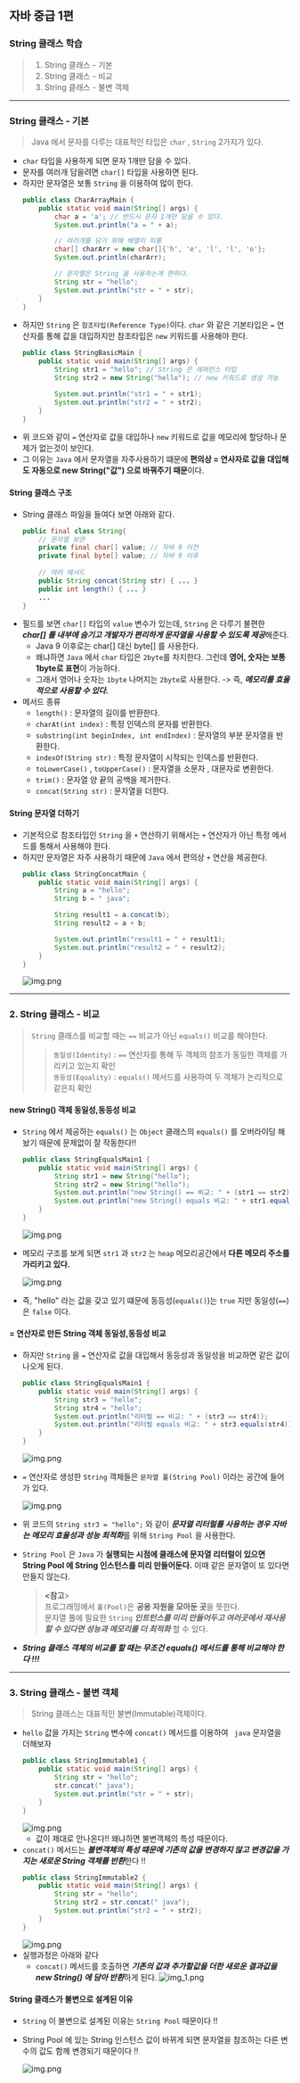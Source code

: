 ## 자바 중급 1편

### String 클래스 학습
> 1. String 클래스 - 기본
> 2. String 클래스 - 비교
> 3. String 클래스 - 불변 객체
---
### String 클래스 - 기본
> Java 에서 문자를 다루는 대표적인 타입은 `char` , `String` 2가지가 있다.
- `char` 타입을 사용하게 되면 문자 1개만 담을 수 있다.
- 문자를 여러개 담을려면 `char[]` 타입을 사용하면 된다.
- 하지만 문자열은 보통 `String` 을 이용하여 많이 한다.
    ```java
    public class CharArrayMain {
        public static void main(String[] args) {
            char a = 'a'; // 반드시 문자 1개만 담을 수 있다.
            System.out.println("a = " + a);
    
            // 여러개를 담기 위해 배열이 피룡
            char[] charArr = new char[]{'h', 'e', 'l', 'l', 'o'};
            System.out.println(charArr);
    
            // 문자열은 String 을 사용하는게 편하다.
            String str = "hello";
            System.out.println("str = " + str);
        }
    }
    ```
- 하지만 `String` 은 `참조타입(Reference Type)`이다. `char` 와 같은 기본타입은 `=` 연산자를 통해 값을 대입하지만 참조타입은 `new` 키워드를 사용해야 한다.
    ```java
    public class StringBasicMain {
        public static void main(String[] args) {
            String str1 = "hello"; // String 은 레퍼런스 타입
            String str2 = new String("hello"); // new 키워드로 생성 가능
    
            System.out.println("str1 = " + str1);
            System.out.println("str2 = " + str2);
        }
    }
    ```
- 위 코드와 같이 `=` 연산자로 값을 대입하나 `new` 키워드로 값을 메모리에 할당하나 문제가 없는것이 보인다.
- 그 이유는 `Java` 에서 문자열을 자주사용하기 떄문에 **편의상 = 연사자로 값을 대입해도 자동으로 new String("값") 으로 바꿔주기 때문**이다.

#### String 클래스 구조
- String 클래스 파일을 들여다 보면 아래와 같다.
    ```java
    public final class String{
        // 문자열 보관
        private final char[] value; // 자바 9 이전
        private final byte[] value; // 자바 9 이후
        
        // 여러 메서드
        public String concat(String str) { ... }
        public int length() { ... }
        ...
    }
    ```
- 필드를 보면 `char[]` 타입의 `value` 변수가 있는데, `String` 은 다루기 불편한 ***char[] 를 내부에 숨기고 개발자가 편리하게 문자열을 사용할 수 있도록 제공***해준다.
  - Java 9 이후로는 char[] 대신 byte[] 를 사용한다.
  - 왜냐하면 `Java` 에서 `char` 타입은 `2byte`를 차지한다. 그런데 **영어, 숫자는 보통 1byte로 표현**이 가능하다.
  - 그래서 영어나 숫자는 `1byte` 나머지는 `2byte`로 사용한다. -> 즉, _**메모리를 효율적으로 사용할 수 있다.**_
- 메서드 종류
  - `length()` : 문자열의 길이를 반환한다.
  - `charAt(int index)` : 특정 인덱스의 문자를 반환한다.
  - `substring(int beginIndex, int endIndex)` : 문자열의 부분 문자열을 반환한다.
  - `indexOf(String str)` : 특정 문자열이 시작되는 인덱스를 반환한다.
  - `toLowerCase()` , `toUpperCase()` : 문자열을 소문자 , 대문자로 변환한다.
  - `trim()` : 문자열 양 끝의 공백을 제거한다.
  - `concat(String str)` : 문자열을 더한다.
#### String 문자열 더하기
- 기본적으로 참조타입인 `String` 을 `+` 연산하기 위해서는 `+` 연산자가 아닌 특정 메서드를 통해서 사용해야 한다.
- 하지만 문자열은 자주 사용하기 때문에 `Java` 에서 편의상 `+` 연산을 제공한다.
  ```java
  public class StringConcatMain {
      public static void main(String[] args) {
          String a = "hello";
          String b = " java";
  
          String result1 = a.concat(b);
          String result2 = a + b;
  
          System.out.println("result1 = " + result1);
          System.out.println("result2 = " + result2);
      }
  }
  ```
  ![img.png](images/chap03/img01.png)
---
### 2. String 클래스 - 비교
> `String` 클래스를 비교할 때는 `==` 비교가 아닌 `equals()` 비교를 해야한다.
>> `동일성(Identity)` : `==` 연산자를 통해 두 객체의 참조가 동일한 객체를 가리키고 있는지 확인</br>
>> `동등성(Equality)` : `equals()` 메서드를 사용하여 두 객체가 논리적으로 같은지 확인

#### new String() 객체 동일성,동등성 비교
- `String` 에서 제공하는 `equals()` 는 `Object` 클래스의 `equals()` 를 오버라이딩 해놨기 때문에 문제없이 잘 작동한다!!
  ```java
  public class StringEqualsMain1 {
      public static void main(String[] args) {
          String str1 = new String("hello");
          String str2 = new String("hello");
          System.out.println("new String() == 비교: " + (str1 == str2));
          System.out.println("new String() equals 비교: " + str1.equals(str2));
      }
  }
  ```
  ![img.png](images/chap03/img02.png)
- 메모리 구조를 보게 되면 `str1` 과 `str2` 는 `heap` 메모리공간에서 **다른 메모리 주소를 가리키고 있다.**

  ![img.png](images/chap03/img04.png)
- 즉, "hello" 라는 값을 갖고 있기 떄문에 동등성(`equals()`)는 `true` 지만 동일성(`==`)은 `false` 이다.
#### = 연산자로 만든 String 객체 동일성,동등성 비교
- 하지만 `String` 을 `=` 연산자로 값을 대입해서 동등성과 동일성을 비교하면 같은 값이 나오게 된다.
  ```java
  public class StringEqualsMain1 {
      public static void main(String[] args) {
          String str3 = "hello";
          String str4 = "hello";
          System.out.println("리터럴 == 비교: " + (str3 == str4));
          System.out.println("리터럴 equals 비교: " + str3.equals(str4));
      }
  }
  ```
  ![img.png](images/chap03/img03.png)
- `=` 연산자로 생성한 `String` 객체들은 `문자열 풀(String Pool)` 이라는 공간에 들어가 있다.

  ![img.png](images/chap03/img05.png)
- 위 코드의 `String str3 = "hello";` 와 같이 ***문자열 리터럴를 사용하는 경우 자바는 메모리 효율성과 성능 최적화***를 위해 `String Pool` 을 사용한다.
- `String Pool` 은 `Java` 가 **실행되는 시점에 클래스에 문자열 리터럴이 있으면 String Pool 에 String 인스턴스를 미리 만들어둔다.** 이때 같은 문자열이 또 있다면 만들지 않는다.
  > **<참고**></br>
  > 프로그래밍에서 `풀(Pool)`은 **공용 자원을 모아둔 곳**을 뜻한다.</br>
  > 문자열 풀에 필요한 `String` _**인트턴스를 미리 만들어두고 여러곳에서 재사용할 수 있다면 성능과 메모리를 더 최적화**_ 할 수 있다.
- _**String 클래스 객체의 비교를 할 때는 무조건 equals() 메서드를 통해 비교해야 한다 !!!**_ 
---
### 3. String 클래스 - 불변 객체
> String 클래스는 대표적인 불변(Immutable)객체이다.

- `hello` 값을 가지는 `String` 변수에 `concat()` 메서드를 이용하여 ` java` 문자열을 더해보자
  ```java
  public class StringImmutable1 {
      public static void main(String[] args) {
          String str = "hello";
          str.concat(" java");
          System.out.println("str = " + str);
      }
  }
  ```
  ![img.png](images/chap03/img06.png)
  - 값이 제대로 안나온다!! 왜냐하면 불변객체의 특성 때문이다. 
- `concat()` 메서드는 ***불변객체의 특성 떄문에 기존의 값을 변경하지 않고 변경값을 가지는 새로운 String 객체를 반환***한다 !!
  ```java
  public class StringImmutable2 {
      public static void main(String[] args) {
          String str = "hello";
          String str2 = str.concat(" java"); 
          System.out.println("str2 = " + str2);
      }
  }
  ```
  ![img.png](images/chap03/img07.png)
- 실행과정은 아래와 같다 
  - `concat()` 메서드를 호출하면 ***기존의 값과 추가할값을 더한 새로운 결과값을 new String() 에 담아 반환***하게 된다.
  ![img_1.png](images/chap03/img08.png)

#### String 클래스가 불변으로 설계된 이유
- `String` 이 불변으로 설계된 이유는 `String Pool` 때문이다 !!
- String Pool 에 있는 String 인스턴스 값이 바뀌게 되면 문자열을 참조하는 다른 변수의 값도 함께 변경되기 때문이다 !!

  ![img.png](img.png)
